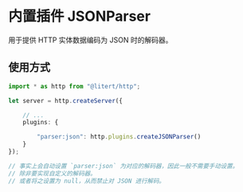 # 内置插件 JSONParser

用于提供 HTTP 实体数据编码为 JSON 时的解码器。

## 使用方式

```ts
import * as http from "@litert/http";

let server = http.createServer({

    // ...
    plugins: {

        "parser:json": http.plugins.createJSONParser()
    }
});

// 事实上会自动设置 `parser:json` 为对应的解码器，因此一般不需要手动设置。
// 除非要实现自定义的解码器。
// 或者将之设置为 null，从而禁止对 JSON 进行解码。
```
